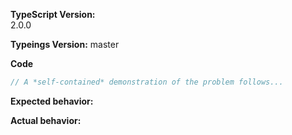**TypeScript Version:**  
2.0.0

**Typeings Version:** master  

**Code**

```ts
// A *self-contained* demonstration of the problem follows...

```

**Expected behavior:**


**Actual behavior:** 
